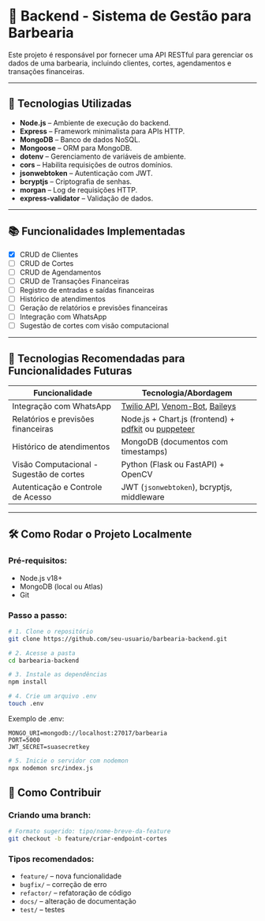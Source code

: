 # 💈 Backend - Sistema de Gestão para Barbearia

Este projeto é responsável por fornecer uma API RESTful para gerenciar os dados de uma barbearia, incluindo clientes, cortes, agendamentos e transações financeiras.

---

## 🚀 Tecnologias Utilizadas

- **Node.js** – Ambiente de execução do backend.
- **Express** – Framework minimalista para APIs HTTP.
- **MongoDB** – Banco de dados NoSQL.
- **Mongoose** – ORM para MongoDB.
- **dotenv** – Gerenciamento de variáveis de ambiente.
- **cors** – Habilita requisições de outros domínios.
- **jsonwebtoken** – Autenticação com JWT.
- **bcryptjs** – Criptografia de senhas.
- **morgan** – Log de requisições HTTP.
- **express-validator** – Validação de dados.

---

## 📚 Funcionalidades Implementadas

- [x] CRUD de Clientes
- [ ] CRUD de Cortes
- [ ] CRUD de Agendamentos
- [ ] CRUD de Transações Financeiras
- [ ] Registro de entradas e saídas financeiras
- [ ] Histórico de atendimentos
- [ ] Geração de relatórios e previsões financeiras
- [ ] Integração com WhatsApp
- [ ] Sugestão de cortes com visão computacional

---

## 🧠 Tecnologias Recomendadas para Funcionalidades Futuras

| Funcionalidade                          | Tecnologia/Abordagem                                                        |
|----------------------------------------|-----------------------------------------------------------------------------|
| Integração com WhatsApp                | [Twilio API](https://www.twilio.com/whatsapp), [Venom-Bot](https://github.com/orkestral/venom), [Baileys](https://github.com/WhiskeySockets/Baileys) |
| Relatórios e previsões financeiras     | Node.js + Chart.js (frontend) + [pdfkit](https://pdfkit.org/) ou [puppeteer](https://pptr.dev/) |
| Histórico de atendimentos              | MongoDB (documentos com timestamps)                                         |
| Visão Computacional - Sugestão de cortes | Python (Flask ou FastAPI) + OpenCV                                          |
| Autenticação e Controle de Acesso      | JWT (`jsonwebtoken`), bcryptjs, middleware                                  |

---

## 🛠️ Como Rodar o Projeto Localmente

### Pré-requisitos:
- Node.js v18+
- MongoDB (local ou Atlas)
- Git

### Passo a passo:

```bash
# 1. Clone o repositório
git clone https://github.com/seu-usuario/barbearia-backend.git

# 2. Acesse a pasta
cd barbearia-backend

# 3. Instale as dependências
npm install

# 4. Crie um arquivo .env
touch .env
```

Exemplo de .env:
```
MONGO_URI=mongodb://localhost:27017/barbearia
PORT=5000
JWT_SECRET=suasecretkey
```

```bash
# 5. Inicie o servidor com nodemon
npx nodemon src/index.js
```

## 🤝 Como Contribuir

### Criando uma branch:
```bash
# Formato sugerido: tipo/nome-breve-da-feature
git checkout -b feature/criar-endpoint-cortes
```

### Tipos recomendados:
- `feature/` – nova funcionalidade
- `bugfix/` – correção de erro
- `refactor/` – refatoração de código
- `docs/` – alteração de documentação
- `test/` – testes